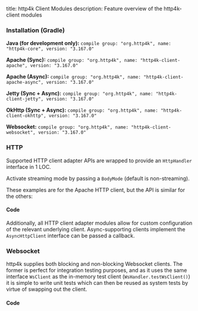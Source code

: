 title: http4k Client Modules
description: Feature overview of the http4k-client modules

### Installation (Gradle)
**Java (for development only):** ```compile group: "org.http4k", name: "http4k-core", version: "3.167.0"```

**Apache (Sync):** ```compile group: "org.http4k", name: "http4k-client-apache", version: "3.167.0"```

**Apache (Async):** ```compile group: "org.http4k", name: "http4k-client-apache-async", version: "3.167.0"```

**Jetty (Sync + Async):** ```compile group: "org.http4k", name: "http4k-client-jetty", version: "3.167.0"```

**OkHttp (Sync + Async):** ```compile group: "org.http4k", name: "http4k-client-okhttp", version: "3.167.0"```

**Websocket:** ```compile group: "org.http4k", name: "http4k-client-websocket", version: "3.167.0"```

### HTTP
Supported HTTP client adapter APIs are wrapped to provide an `HttpHandler` interface in 1 LOC.

Activate streaming mode by passing a `BodyMode` (default is non-streaming).

These examples are for the Apache HTTP client, but the API is similar for the others:

#### Code [<img class="octocat"/>](https://github.com/http4k/http4k/blob/master/src/docs/guide/modules/clients/example_http.kt)
<script src="https://gist-it.appspot.com/https://github.com/http4k/http4k/blob/master/src/docs/guide/modules/clients/example_http.kt"></script>

Additionally, all HTTP client adapter modules allow for custom configuration of the relevant underlying client. Async-supporting clients implement the `AsyncHttpClient` interface can be passed a callback.

### Websocket
http4k supplies both blocking and non-blocking Websocket clients. The former is perfect for integration testing purposes, and as it uses the same interface `WsClient` as the in-memory test client (`WsHandler.testWsClient()`) it is simple to write unit tests which can then be reused as system tests by virtue of swapping out the client.

#### Code [<img class="octocat"/>](https://github.com/http4k/http4k/blob/master/src/docs/guide/modules/clients/example_websocket.kt)
<script src="https://gist-it.appspot.com/https://github.com/http4k/http4k/blob/master/src/docs/guide/modules/clients/example_websocket.kt"></script>
